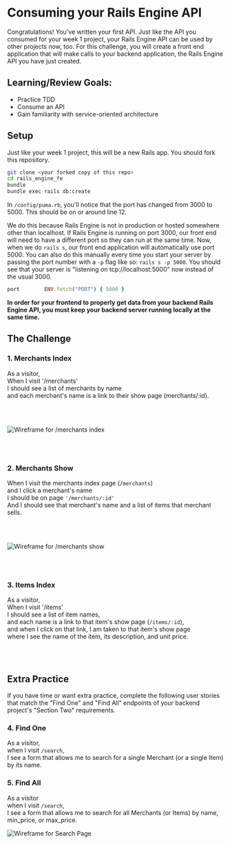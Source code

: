 # Consuming your Rails Engine API

Congratulations! You've written your first API. Just like the API you consumed for your week 1 project, your Rails Engine API can be used by other projects now, too. For this challenge, you will create a front end application that will make calls to your backend application, the Rails Engine API you have just created.

## Learning/Review Goals:
* Practice TDD
* Consume an API
* Gain familiarity with service-oriented architecture

## Setup

Just like your week 1 project, this will be a new Rails app. You should fork this repository. 

```sh
git clone <your forked copy of this repo>
cd rails_engine_fe
bundle
bundle exec rails db:create
```

In `/config/puma.rb`, you'll notice that the port has changed from 3000 to 5000. This should be on or around line 12.

We do this because Rails Engine is not in production or hosted somewhere other than localhost. If Rails Engine is running on port 3000, our front end will need to have a different port so they can run at the same time. Now, when we do `rails s`, our front end application will automatically use port 5000. You can also do this manually every time you start your server by passing the port number with a `-p` flag like so:
`rails s -p 5000`. You should see that your server is "listening on tcp://localhost:5000" now instead of the usual 3000.

```ruby
port        ENV.fetch("PORT") { 5000 }
```

**In order for your frontend to properly get data from your backend Rails Engine API, you must keep your backend server running locally at the same time.**

## The Challenge

### 1. Merchants Index
As a visitor, <br>
When I visit '/merchants' <br>
I should see a list of merchants by name <br>
and each merchant's name is a link to their show page (merchants/:id).

<br>
<br>

![Wireframe for /merchants index](/docs/rails_engine_challenge_merchants.png)

<br>
<br>


### 2. Merchants Show
When I visit the merchants index page (`/merchants`)<br>
and I click a merchant's name <br>
I should be on page `'/merchants/:id'` <br>
And I should see that merchant's name
and a list of items that merchant sells.

<br>
<br>

![Wireframe for /merchants show](/docs/rails_engine_challenge_merchants_show.png)

<br>
<br>

### 3. Items Index 
As a visitor, <br>
When I visit '/items' <br>
I should see a list of item names,<br>
and each name is a link to that item's show page (`/items/:id`),<br>
and when I click on that link, I am taken to that item's show page<br>
where I see the name of the item, its description, and unit price.<br>

<br>
<br>

## Extra Practice
If you have time or want extra practice, complete the following user stories that match the "Find One" and "Find All" endpoints of your backend project's "Section Two" requirements.


### 4. Find One
As a visitor, <br>
when I visit `/search`, <br>
I see a form that allows me to search for a single Merchant (or a single Item) by its name.<br>


### 5. Find All
As a visitor<br>
when I visit `/search`,<br>
I see a form that allows me to search for all Merchants (or Items) by name, min_price, or max_price.

![Wireframe for Search Page](/docs/rails_engine_challenge_search.png)
